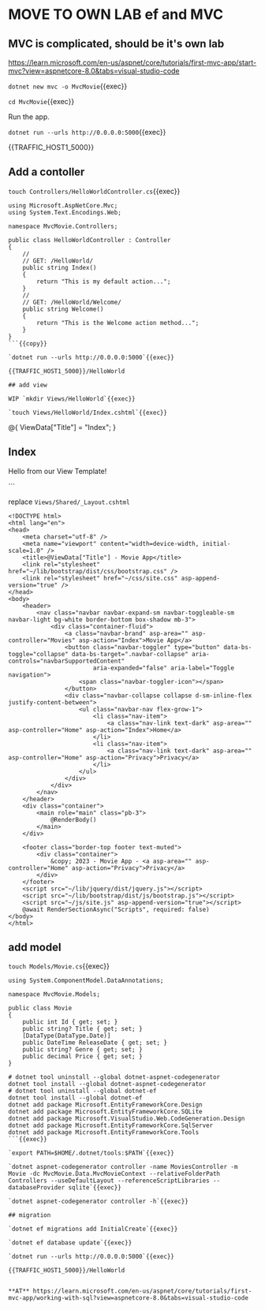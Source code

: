 # MOVE TO OWN LAB ef and MVC

## MVC is complicated, should be it's own lab

https://learn.microsoft.com/en-us/aspnet/core/tutorials/first-mvc-app/start-mvc?view=aspnetcore-8.0&tabs=visual-studio-code


`dotnet new mvc -o MvcMovie`{{exec}}

`cd MvcMovie`{{exec}}

Run the app.

`dotnet run --urls http://0.0.0.0:5000`{{exec}}

{{TRAFFIC_HOST1_5000}}

## Add a contoller

`touch Controllers/HelloWorldController.cs`{{exec}}

```
using Microsoft.AspNetCore.Mvc;
using System.Text.Encodings.Web;

namespace MvcMovie.Controllers;

public class HelloWorldController : Controller
{
    //
    // GET: /HelloWorld/
    public string Index()
    {
        return "This is my default action...";
    }
    //
    // GET: /HelloWorld/Welcome/
    public string Welcome()
    {
        return "This is the Welcome action method...";
    }
}
```{{copy}}

`dotnet run --urls http://0.0.0.0:5000`{{exec}}

{{TRAFFIC_HOST1_5000}}/HelloWorld

## add view

WIP `mkdir Views/HelloWorld`{{exec}}

`touch Views/HelloWorld/Index.cshtml`{{exec}}

```
@{
    ViewData["Title"] = "Index";
}

<h2>Index</h2>

<p>Hello from our View Template!</p>
```

replace `Views/Shared/_Layout.cshtml`

```
<!DOCTYPE html>
<html lang="en">
<head>
    <meta charset="utf-8" />
    <meta name="viewport" content="width=device-width, initial-scale=1.0" />
    <title>@ViewData["Title"] - Movie App</title>
    <link rel="stylesheet" href="~/lib/bootstrap/dist/css/bootstrap.css" />
    <link rel="stylesheet" href="~/css/site.css" asp-append-version="true" />
</head>
<body>
    <header>
        <nav class="navbar navbar-expand-sm navbar-toggleable-sm navbar-light bg-white border-bottom box-shadow mb-3">
            <div class="container-fluid">
                <a class="navbar-brand" asp-area="" asp-controller="Movies" asp-action="Index">Movie App</a>
                <button class="navbar-toggler" type="button" data-bs-toggle="collapse" data-bs-target=".navbar-collapse" aria-controls="navbarSupportedContent"
                        aria-expanded="false" aria-label="Toggle navigation">
                    <span class="navbar-toggler-icon"></span>
                </button>
                <div class="navbar-collapse collapse d-sm-inline-flex justify-content-between">
                    <ul class="navbar-nav flex-grow-1">
                        <li class="nav-item">
                            <a class="nav-link text-dark" asp-area="" asp-controller="Home" asp-action="Index">Home</a>
                        </li>
                        <li class="nav-item">
                            <a class="nav-link text-dark" asp-area="" asp-controller="Home" asp-action="Privacy">Privacy</a>
                        </li>
                    </ul>
                </div>
            </div>
        </nav>
    </header>
    <div class="container">
        <main role="main" class="pb-3">
            @RenderBody()
        </main>
    </div>

    <footer class="border-top footer text-muted">
        <div class="container">
            &copy; 2023 - Movie App - <a asp-area="" asp-controller="Home" asp-action="Privacy">Privacy</a>
        </div>
    </footer>
    <script src="~/lib/jquery/dist/jquery.js"></script>
    <script src="~/lib/bootstrap/dist/js/bootstrap.js"></script>
    <script src="~/js/site.js" asp-append-version="true"></script>
    @await RenderSectionAsync("Scripts", required: false)
</body>
</html>
```


## add model

`touch Models/Movie.cs`{{exec}}

```
using System.ComponentModel.DataAnnotations;

namespace MvcMovie.Models;

public class Movie
{
    public int Id { get; set; }
    public string? Title { get; set; }
    [DataType(DataType.Date)]
    public DateTime ReleaseDate { get; set; }
    public string? Genre { get; set; }
    public decimal Price { get; set; }
}
```

```
# dotnet tool uninstall --global dotnet-aspnet-codegenerator
dotnet tool install --global dotnet-aspnet-codegenerator
# dotnet tool uninstall --global dotnet-ef
dotnet tool install --global dotnet-ef
dotnet add package Microsoft.EntityFrameworkCore.Design
dotnet add package Microsoft.EntityFrameworkCore.SQLite
dotnet add package Microsoft.VisualStudio.Web.CodeGeneration.Design
dotnet add package Microsoft.EntityFrameworkCore.SqlServer
dotnet add package Microsoft.EntityFrameworkCore.Tools
```{{exec}}

`export PATH=$HOME/.dotnet/tools:$PATH`{{exec}}

`dotnet aspnet-codegenerator controller -name MoviesController -m Movie -dc MvcMovie.Data.MvcMovieContext --relativeFolderPath Controllers --useDefaultLayout --referenceScriptLibraries --databaseProvider sqlite`{{exec}}

`dotnet aspnet-codegenerator controller -h`{{exec}}

## migration

`dotnet ef migrations add InitialCreate`{{exec}}

`dotnet ef database update`{{exec}}

`dotnet run --urls http://0.0.0.0:5000`{{exec}}

{{TRAFFIC_HOST1_5000}}/HelloWorld


**AT** https://learn.microsoft.com/en-us/aspnet/core/tutorials/first-mvc-app/working-with-sql?view=aspnetcore-8.0&tabs=visual-studio-code
